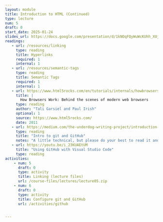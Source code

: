 ```yaml
---
layout: module
title: Introduction to HTML (Continued)
type: lecture
num: 5
draft: 0
start_date: 2025-01-24
slides_url: https://docs.google.com/presentation/d/1kNOqFQyWuWcKUhh_XUjOXk0SASBDeWLO/edit?usp=sharing&ouid=113376576186080604800&rtpof=true&sd=true
readings:
   - url: /resources/linking
     type: reading
     title: Hyperlinks
     required: 1
     internal: 1
   - url: /resources/semantic-tags
     type: reading
     title: Semantic Tags
     required: 1
     internal: 1
   - url: https://www.html5rocks.com/en/tutorials/internals/howbrowserswork/
     title: |
       How Browsers Work: Behind the scenes of modern web browsers
     type: reading
     author: "Tali Garsiel and Paul Irish"
     optional: 1
     source: https://www.html5rocks.com/
     date: 2011
   - url: https://medium.com/the-underdog-writing-project/introduction-to-git-and-github-a5fdf5633923
     type: reading
     title: "Intro to git and GitHub"
     notes: "A little technical, but please do your best to read it and come to tutorial with questions."
   - url: https://youtu.be/i_23KUAEtUM
     title: "Using GitHub with Visual Studio Code"
     type: reading
activities:
    - num: 5
      draft: 0
      type: activity
      title: Linking (lecture files)
      url: /course-files/lectures/lecture05.zip
    - num: 6
      draft: 0
      type: activity
      title: Configure git and GitHub
      url: /activities/github


---
```


